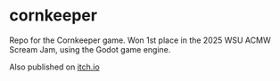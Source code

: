 # cornkeeper
Repo for the Cornkeeper game. Won 1st place in the 2025 WSU ACMW Scream Jam, using the Godot game engine.

Also published on [itch.io](https://jazzhouse.itch.io/cornkeeper)

